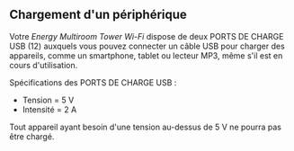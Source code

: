 ## Chargement d'un périphérique 

Votre *Energy Multiroom Tower Wi-Fi* dispose de deux PORTS DE CHARGE USB (12) auxquels vous pouvez connecter un câble USB pour charger des appareils, comme un smartphone, tablet ou lecteur MP3, même s'il est en cours d'utilisation. 

Spécifications des PORTS DE CHARGE USB : <br>

- Tension = 5 V 
- Intensité = 2 A

Tout appareil ayant besoin d'une tension au-dessus de 5 V ne pourra pas être chargé. 
